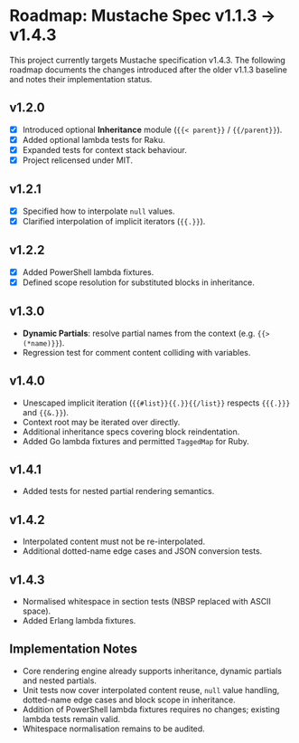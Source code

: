 # Roadmap: Mustache Spec v1.1.3 → v1.4.3

This project currently targets Mustache specification v1.4.3. The following roadmap documents the changes introduced after the older v1.1.3 baseline and notes their implementation status.

## v1.2.0
- [x] Introduced optional **Inheritance** module (`{{< parent}}` / `{{/parent}}`).
- [x] Added optional lambda tests for Raku.
- [x] Expanded tests for context stack behaviour.
- [x] Project relicensed under MIT.

## v1.2.1
- [x] Specified how to interpolate `null` values.
- [x] Clarified interpolation of implicit iterators (`{{.}}`).

## v1.2.2
- [x] Added PowerShell lambda fixtures.
- [x] Defined scope resolution for substituted blocks in inheritance.

## v1.3.0
- **Dynamic Partials**: resolve partial names from the context (e.g. `{{> (*name)}}`).
- Regression test for comment content colliding with variables.


## v1.4.0
- Unescaped implicit iteration (`{{#list}}{{.}}{{/list}}` respects `{{{.}}}` and `{{&.}}`).
- Context root may be iterated over directly.
- Additional inheritance specs covering block reindentation.
- Added Go lambda fixtures and permitted `TaggedMap` for Ruby.

## v1.4.1
- Added tests for nested partial rendering semantics.

## v1.4.2
- Interpolated content must not be re-interpolated.
- Additional dotted-name edge cases and JSON conversion tests.

## v1.4.3
- Normalised whitespace in section tests (NBSP replaced with ASCII space).
- Added Erlang lambda fixtures.

## Implementation Notes
- Core rendering engine already supports inheritance, dynamic partials and nested partials.
- Unit tests now cover interpolated content reuse, `null` value handling, dotted-name edge cases and block scope in inheritance.
- Addition of PowerShell lambda fixtures requires no changes; existing lambda tests remain valid.
- Whitespace normalisation remains to be audited.

